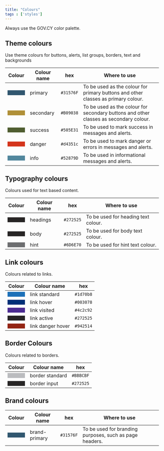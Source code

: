```yaml
---
title: "Colours"
tags : ['styles']
---
```



Always use the GOV.CY color palette. 

## Theme colours
Use theme colours for buttons, alerts, list groups, borders, text and backgrounds

|Colour                                      |Colour name        | hex     | Where to use | 
|--------------------------------------------|-------------------|---------|--------------|
|<code style="background-color:#31576F">&nbsp;&nbsp;&nbsp;&nbsp;&nbsp;&nbsp;&nbsp;</code>|primary  | `#31576F` |To be used as the colour for primary buttons and other classes as primary colour.|
|<code style="background-color:#B09038">&nbsp;&nbsp;&nbsp;&nbsp;&nbsp;&nbsp;&nbsp;</code>|secondary| `#B09038` |To be used as the colour for secondary buttons and other classes as secondary colour.|
|<code style="background-color:#505E31">&nbsp;&nbsp;&nbsp;&nbsp;&nbsp;&nbsp;&nbsp;</code>|success  | `#505E31` |To be used to mark success in messages and alerts.|
|<code style="background-color:#d4351c">&nbsp;&nbsp;&nbsp;&nbsp;&nbsp;&nbsp;&nbsp;</code>|danger   | `#d4351c` |To be used to mark danger or errors in messages and alerts.|
|<code style="background-color:#52879D">&nbsp;&nbsp;&nbsp;&nbsp;&nbsp;&nbsp;&nbsp;</code>|info     | `#52879D` |To be used in informational messages and alerts.|

## Typography colours
Colours used for text based content. 

|Colour                                      |Colour name        | hex     | Where to use | 
|--------------------------------------------|-------------------|---------|--------------|
|<code style="background-color:#272525">&nbsp;&nbsp;&nbsp;&nbsp;&nbsp;&nbsp;&nbsp;</code>|headings | `#272525` |To be used for heading text colour.|
|<code style="background-color:#272525">&nbsp;&nbsp;&nbsp;&nbsp;&nbsp;&nbsp;&nbsp;</code>|body     | `#272525` |To be used for body text colour.|
|<code style="background-color:#6D6E70">&nbsp;&nbsp;&nbsp;&nbsp;&nbsp;&nbsp;&nbsp;</code>|hint     | `#6D6E70` |To be used for hint text colour.|

## Link colours
Colours related to links.

|Colour                                      |Colour name        | hex     | 
|--------------------------------------------|-------------------|---------|
|<code style="background-color:#1d70b8">&nbsp;&nbsp;&nbsp;&nbsp;&nbsp;&nbsp;&nbsp;</code>|link standard     | `#1d70b8` |
|<code style="background-color:#003078">&nbsp;&nbsp;&nbsp;&nbsp;&nbsp;&nbsp;&nbsp;</code>|link hover        | `#003078` |
|<code style="background-color:#4c2c92">&nbsp;&nbsp;&nbsp;&nbsp;&nbsp;&nbsp;&nbsp;</code>|link visited      | `#4c2c92` |
|<code style="background-color:#272525">&nbsp;&nbsp;&nbsp;&nbsp;&nbsp;&nbsp;&nbsp;</code>|link active       | `#272525` |
|<code style="background-color:#942514">&nbsp;&nbsp;&nbsp;&nbsp;&nbsp;&nbsp;&nbsp;</code>|link danger hover | `#942514` |

## Border Colours
Colours related to borders.

|Colour                                      |Colour name        | hex     | 
|--------------------------------------------|-------------------|---------|
|<code style="background-color:#BBBCBF">&nbsp;&nbsp;&nbsp;&nbsp;&nbsp;&nbsp;&nbsp;</code>|border standard     | `#BBBCBF` |
|<code style="background-color:#272525">&nbsp;&nbsp;&nbsp;&nbsp;&nbsp;&nbsp;&nbsp;</code>|border input        | `#272525` |

## Brand colours
|Colour                                      |Colour name        | hex     | Where to use |
|--------------------------------------------|-------------------|---------|--------------|
|<code style="background-color:#31576F">&nbsp;&nbsp;&nbsp;&nbsp;&nbsp;&nbsp;&nbsp;</code>|brand-primary        | `#31576F` |To be used for branding purposes, such as page headers. |
